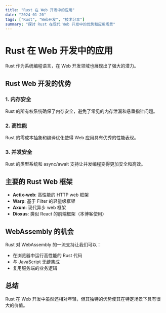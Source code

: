 ```yaml
---
title: "Rust 在 Web 开发中的应用"
date: "2024-01-20"
tags: ["Rust", "Web开发", "技术分享"]
summary: "探讨 Rust 在现代 Web 开发中的优势和应用场景"
---
```


# Rust 在 Web 开发中的应用

Rust 作为系统编程语言，在 Web 开发领域也展现出了强大的潜力。

## Rust Web 开发的优势

### 1. 内存安全
Rust 的所有权系统确保了内存安全，避免了常见的内存泄漏和悬垂指针问题。

### 2. 高性能
Rust 的零成本抽象和编译优化使得 Web 应用具有优秀的性能表现。

### 3. 并发安全
Rust 的类型系统和 async/await 支持让并发编程变得更加安全和高效。

## 主要的 Rust Web 框架

- **Actix-web**: 高性能的 HTTP web 框架
- **Warp**: 基于 Filter 的轻量级框架
- **Axum**: 现代异步 web 框架
- **Dioxus**: 类似 React 的前端框架（本博客使用）

## WebAssembly 的机会

Rust 对 WebAssembly 的一流支持让我们可以：
- 在浏览器中运行高性能的 Rust 代码
- 与 JavaScript 无缝集成
- 复用服务端的业务逻辑

## 总结

Rust 在 Web 开发中虽然还相对年轻，但其独特的优势使其在特定场景下具有很大的价值。
